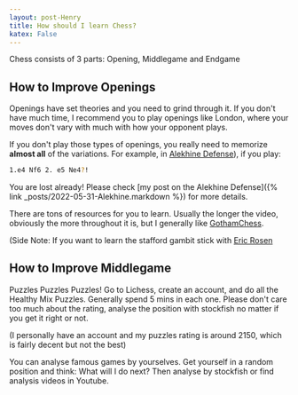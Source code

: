 ```yaml
---
layout: post-Henry
title: How should I learn Chess?
katex: False
---
```

Chess consists of 3 parts: Opening, Middlegame and Endgame

## How to Improve Openings
Openings have set theories and you need to grind through it. If you don't have much time, I recommend you to play openings like London, where your moves don't vary with much with how your opponent plays.

If you don't play those types of openings, you really need to memorize **almost all** of the variations. For example, in [Alekhine Defense](https://en.wikipedia.org/wiki/Alekhine%27s_Defence)), if you play:
```bash
1.e4 Nf6 2. e5 Ne4?!
```
You are lost already! Please check [my post on the Alekhine Defense]({% link _posts/2022-05-31-Alekhine.markdown %}) for more details.

There are tons of resources for you to learn. Usually the longer the video, obviously the more throughout it is, but I generally like [GothamChess](https://www.youtube.com/c/GothamChess). 

(Side Note: If you want to learn the stafford gambit stick with [Eric Rosen](https://www.youtube.com/user/RosenChess)

## How to Improve Middlegame
Puzzles Puzzles Puzzles!
Go to Lichess, create an account, and do all the Healthy Mix Puzzles. Generally spend 5 mins in each one. Please don't care too much about the rating, analyse the position with stockfish no matter if you get it right or not.

(I personally have an account and my puzzles rating is around 2150, which is fairly decent but not the best)

You can analyse famous games by yourselves. Get yourself in a random position and think: What will I do next? Then analyse by stockfish or find analysis videos in Youtube.


